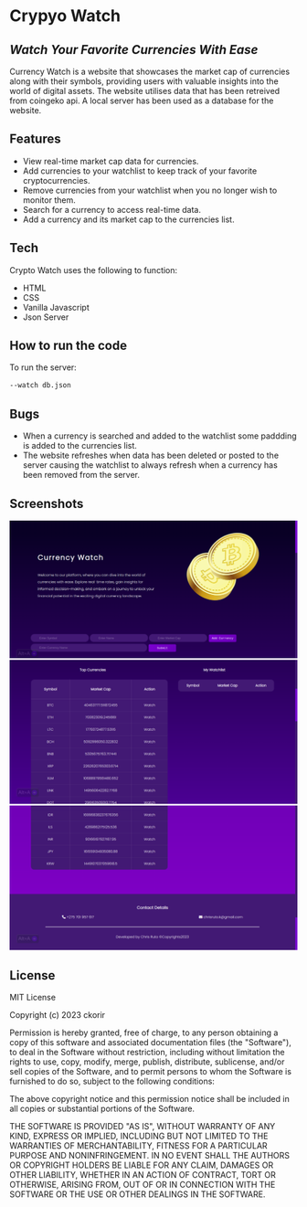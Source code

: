 # Crypyo Watch
## _Watch Your Favorite Currencies With Ease_

Currency Watch is a website that showcases the market cap of currencies along with their symbols, providing users with valuable insights into the world of digital assets.
The website utilises data that has been retreived from coingeko api. A local server has been used as a database for the website.

## Features

- View real-time market cap data for currencies.
- Add currencies to your watchlist to keep track of your favorite cryptocurrencies.
- Remove currencies from your watchlist when you no longer wish to monitor them.
- Search for a currency to access real-time data.
- Add a currency and its market cap to the currencies list.

## Tech

Crypto Watch uses the following to function:

- HTML
- CSS
- Vanilla Javascript
- Json Server

## How to run the code
To run the server:
```sh
--watch db.json
```

## Bugs
- When a currency is searched and added to the watchlist some paddding is added to the currencies list.
- The website refreshes when data has been deleted or posted to the server causing the watchlist to always refresh when a currency has been removed from the server.

## Screenshots
![](img/SC1.png)
![](img/SC2.png)
![](img/SC3.png)

## License

MIT License

Copyright (c) 2023 ckorir

Permission is hereby granted, free of charge, to any person obtaining a copy
of this software and associated documentation files (the "Software"), to deal
in the Software without restriction, including without limitation the rights
to use, copy, modify, merge, publish, distribute, sublicense, and/or sell
copies of the Software, and to permit persons to whom the Software is
furnished to do so, subject to the following conditions:

The above copyright notice and this permission notice shall be included in all
copies or substantial portions of the Software.

THE SOFTWARE IS PROVIDED "AS IS", WITHOUT WARRANTY OF ANY KIND, EXPRESS OR
IMPLIED, INCLUDING BUT NOT LIMITED TO THE WARRANTIES OF MERCHANTABILITY,
FITNESS FOR A PARTICULAR PURPOSE AND NONINFRINGEMENT. IN NO EVENT SHALL THE
AUTHORS OR COPYRIGHT HOLDERS BE LIABLE FOR ANY CLAIM, DAMAGES OR OTHER
LIABILITY, WHETHER IN AN ACTION OF CONTRACT, TORT OR OTHERWISE, ARISING FROM,
OUT OF OR IN CONNECTION WITH THE SOFTWARE OR THE USE OR OTHER DEALINGS IN THE
SOFTWARE.